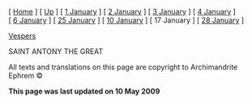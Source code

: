 \[ [Home](index.md) \] \[ [Up](jan-int.md) \] \[ [1 January](1january.md) \] \[ [2 January](jan02.md) \] \[ [3 January](3_january.md) \] \[ [4 January](4_january.md) \] \[ [6 January](6january.md) \] \[ [25 January](25_january.md) \] \[ [10 January](10_january.md) \] \[ 17 January \] \[ [28 January](28_january.md) \]

[Vespers](17%20January%20vespers.md)

SAINT ANTONY THE GREAT

All texts and translations on this page are copyright to
Archimandrite Ephrem ©

**This page was last updated on 10 May 2009**
